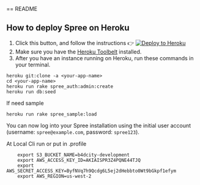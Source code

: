 == README

## How to deploy Spree on Heroku

1.  Click this button, and follow the instructions :point_right: [![Deploy to Heroku](https://www.herokucdn.com/deploy/button.svg)](https://heroku.com/deploy)
2. Make sure you have the [Heroku Toolbelt](https://toolbelt.heroku.com) installed.
3. After you have an instance running on Heroku, run these commands in your terminal.

```
heroku git:clone -a <your-app-name>
cd <your-app-name>
heroku run rake spree_auth:admin:create
heroku run db:seed
```
If need sample

```
heroku run rake spree_sample:load
```

You can now log into your Spree installation using the initial user account (username: `spree@example.com`,  password: `spree123`).



At Local Cli run or put in .profile 

```
    export S3_BUCKET_NAME=b4dcity-development 
    export AWS_ACCESS_KEY_ID=AKIAISPR3Z4PQNE44TJQ 
    export AWS_SECRET_ACCESS_KEY=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 
    export AWS_REGION=us-west-2
```


